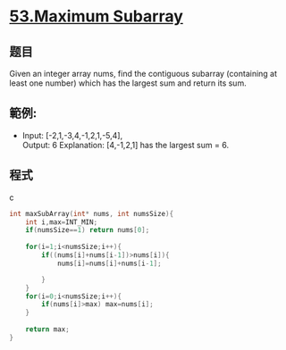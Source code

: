 # [53.Maximum Subarray](https://leetcode.com/problems/maximum-subarray/)

## 题目
Given an integer array nums, find the contiguous subarray (containing at least one number) which has the largest sum and return its sum.


## 範例:

* Input: [-2,1,-3,4,-1,2,1,-5,4],    
  Output: 6
  Explanation: [4,-1,2,1] has the largest sum = 6.
  
## 程式
c
```c
int maxSubArray(int* nums, int numsSize){
    int i,max=INT_MIN;
    if(numsSize==1) return nums[0];
    
    for(i=1;i<numsSize;i++){
        if((nums[i]+nums[i-1])>nums[i]){
            nums[i]=nums[i]+nums[i-1];

        }
    }
    for(i=0;i<numsSize;i++){
        if(nums[i]>max) max=nums[i];
    }
    
    return max;
}
```

